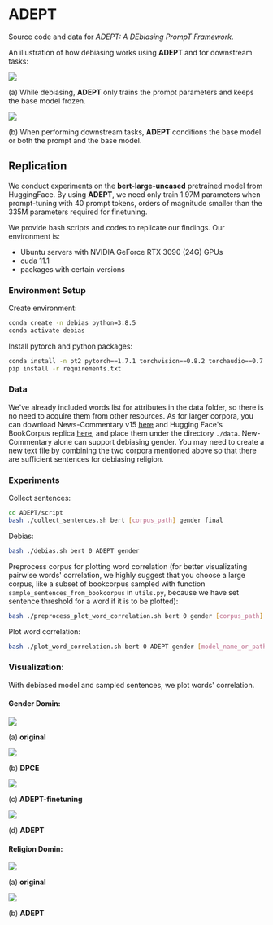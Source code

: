 # ADEPT

Source code and data for *ADEPT: A DEbiasing PrompT Framework*.

An illustration of how debiasing works using **ADEPT** and for downstream tasks:

![](figures/Figure1-a.png)

(a) While debiasing, **ADEPT** only trains the prompt parameters and keeps the base model frozen.

![](figures/Figure1-b.png)

(b) When performing downstream tasks, **ADEPT** conditions the base model or both the prompt and the base model.

## Replication

We conduct experiments on the **bert-large-uncased** pretrained model from HuggingFace. By using **ADEPT**, we need only train 1.97M parameters when prompt-tuning with 40 prompt tokens, orders of magnitude smaller than the 335M parameters required for finetuning.

We provide bash scripts and codes to replicate our findings. Our environment is:

* Ubuntu servers with NVIDIA GeForce RTX 3090 (24G) GPUs
* cuda 11.1
* packages with certain versions

### Environment Setup

Create environment:

```bash
conda create -n debias python=3.8.5
conda activate debias
```

Install pytorch and python packages:

```bash
conda install -n pt2 pytorch==1.7.1 torchvision==0.8.2 torchaudio==0.7.2 cudatoolkit=11.0 -c pytorch
pip install -r requirements.txt
```

### Data

We've already included words list for attributes in the data folder, so there is no need to acquire them from other resources. As for larger corpora, you can download News-Commentary v15 [here](https://data.statmt.org/news-commentary/v15/documents.tgz) and Hugging Face's BookCorpus replica [here](https://storage.googleapis.com/huggingface-nlp/datasets/bookcorpus/bookcorpus.tar.bz2), and place them under the directory `./data`. New-Commentary alone can support debiasing gender. You may need to create a new text file by combining the two corpora mentioned above so that there are sufficient sentences for debiasing religion. 

### Experiments

Collect sentences:

```bash
cd ADEPT/script
bash ./collect_sentences.sh bert [corpus_path] gender final
```

Debias:

```bash
bash ./debias.sh bert 0 ADEPT gender
```

Preprocess corpus for plotting word correlation (for better visualizating pairwise words' correlation, we highly suggest that you choose a large corpus, like a subset of bookcorpus sampled with function `sample_sentences_from_bookcorpus` in `utils.py`, because we have set sentence threshold for a word if it is to be plotted):

```bash
bash ./preprocess_plot_word_correlation.sh bert 0 gender [corpus_path]
```

Plot word correlation:

```bash
bash ./plot_word_correlation.sh bert 0 ADEPT gender [model_name_or_path]
```

### Visualization:

With debiased model and sampled sentences, we plot words' correlation.

#### Gender Domin:

![](figures/Figure2-a.png)

(a) **original**

![](figures/Figure2-b.png)

(b) **DPCE**

![](figures/Figure2-c.png)

(c) **ADEPT-finetuning**

![](figures/Figure2-d.png)

(d) **ADEPT**

#### Religion Domin:

![](figures/Figure3-a.png)

(a) **original**

![](figures/Figure3-b.png)

(b) **ADEPT**